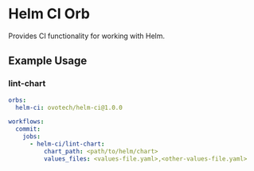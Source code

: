 # Helm CI Orb

Provides CI functionality for working with Helm.

## Example Usage

### lint-chart

```yaml
orbs:
  helm-ci: ovotech/helm-ci@1.0.0

workflows:
  commit:
    jobs:
      - helm-ci/lint-chart:
          chart_path: <path/to/helm/chart>
          values_files: <values-file.yaml>,<other-values-file.yaml>
```
